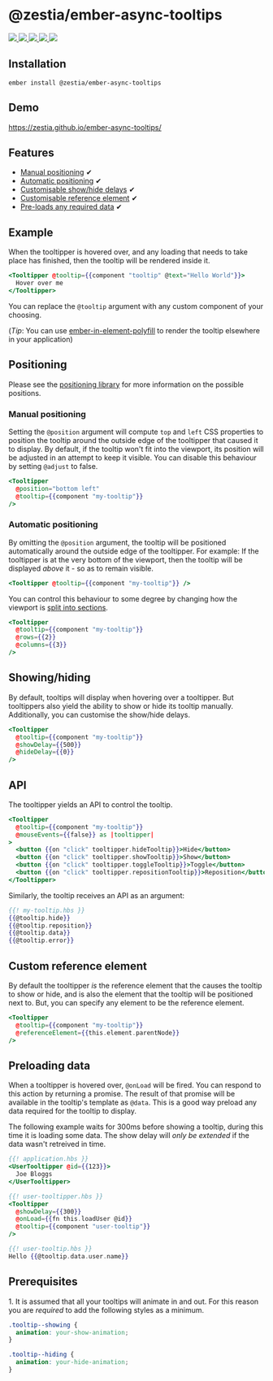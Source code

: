 # @zestia/ember-async-tooltips

<p>
  <a href="http://travis-ci.org/zestia/ember-async-tooltips">
    <img src="https://travis-ci.org/zestia/ember-async-tooltips.svg?branch=master">
  </a>

  <a href="https://david-dm.org/zestia/ember-async-tooltips#badge-embed">
    <img src="https://david-dm.org/zestia/ember-async-tooltips.svg">
  </a>

  <a href="https://david-dm.org/zestia/ember-async-tooltips#dev-badge-embed">
    <img src="https://david-dm.org/zestia/ember-async-tooltips/dev-status.svg">
  </a>

  <a href="https://emberobserver.com/addons/@zestia/ember-async-tooltips">
    <img src="https://emberobserver.com/badges/-zestia-ember-async-tooltips.svg">
  </a>

  <img src="https://img.shields.io/badge/Ember-%3E%3D%203.16-brightgreen">
</p>

## Installation

```
ember install @zestia/ember-async-tooltips
```

## Demo

https://zestia.github.io/ember-async-tooltips/

## Features

- [Manual positioning](#manual-positioning) ✔︎
- [Automatic positioning](#automatic-positioning) ✔︎
- [Customisable show/hide delays](#showinghiding) ✔︎
- [Customisable reference element](#custom-reference-element) ✔︎
- [Pre-loads any required data](#preloading-data) ✔︎

## Example

When the tooltipper is hovered over, and any loading that needs to take place has finished, then the tooltip will be rendered inside it.

```handlebars
<Tooltipper @tooltip={{component "tooltip" @text="Hello World"}}>
  Hover over me
</Tooltipper>
```

You can replace the `@tooltip` argument with any custom component of your choosing.

(_Tip_: You can use [ember-in-element-polyfill](https://github.com/kaliber5/ember-in-element-polyfill) to render the tooltip elsewhere in your application)

## Positioning

Please see the [positioning library](https://github.com/zestia/position-utils#zestiaposition-utils) for more information on the possible positions.

### Manual positioning

Setting the `@position` argument will compute `top` and `left` CSS properties to position the tooltip around the outside edge of the tooltipper that caused it to display.
By default, if the tooltip won't fit into the viewport, its position will be adjusted in an attempt to keep it visible. You can disable this behaviour by setting `@adjust` to false.

```handlebars
<Tooltipper
  @position="bottom left"
  @tooltip={{component "my-tooltip"}}
/>
```

### Automatic positioning

By omitting the `@position` argument, the tooltip will be positioned automatically around the outside edge of the tooltipper. For example: If the tooltipper is at the very bottom of the viewport, then the tooltip will be displayed _above_ it - so as to remain visible.

```handlebars
<Tooltipper @tooltip={{component "my-tooltip"}} />
```

You can control this behaviour to some degree by changing how the viewport is [split into sections](https://github.com/zestia/position-utils#zestiaposition-utils).

```handlebars
<Tooltipper
  @tooltip={{component "my-tooltip"}}
  @rows={{2}}
  @columns={{3}}
/>
```

## Showing/hiding

By default, tooltips will display when hovering over a tooltipper. But tooltippers also yield the ability to show or hide its tooltip manually.
Additionally, you can customise the show/hide delays.

```handlebars
<Tooltipper
  @tooltip={{component "my-tooltip"}}
  @showDelay={{500}}
  @hideDelay={{0}}
/>
```

## API

The tooltipper yields an API to control the tooltip.

```handlebars
<Tooltipper
  @tooltip={{component "my-tooltip"}}
  @mouseEvents={{false}} as |tooltipper|
>
  <button {{on "click" tooltipper.hideTooltip}}>Hide</button>
  <button {{on "click" tooltipper.showTooltip}}>Show</button>
  <button {{on "click" tooltipper.toggleTooltip}}>Toggle</button>
  <button {{on "click" tooltipper.repositionTooltip}}>Reposition</button>
</Tooltipper>
```

Similarly, the tooltip receives an API as an argument:

```handlebars
{{! my-tooltip.hbs }}
{{@tooltip.hide}}
{{@tooltip.reposition}}
{{@tooltip.data}}
{{@tooltip.error}}
```

## Custom reference element

By default the tooltipper _is_ the reference element that the causes the tooltip to show or hide, and is also the element that the tooltip will be positioned next to. But, you can specify any element to be the reference element.

```handlebars
<Tooltipper
  @tooltip={{component "my-tooltip"}}
  @referenceElement={{this.element.parentNode}}
/>
```

## Preloading data

When a tooltipper is hovered over, `@onLoad` will be fired. You can respond to this action by returning a promise. The result of that promise will be available in the tooltip's template as `@data`. This is a good way preload any data required for the tooltip to display.

The following example waits for 300ms before showing a tooltip, during this time it is loading some data. The show delay will _only be extended_ if the data wasn't retreived in time.

```handlebars
{{! application.hbs }}
<UserTooltipper @id={{123}}>
  Joe Bloggs
</UserTooltipper>
```

```handlebars
{{! user-tooltipper.hbs }}
<Tooltipper
  @showDelay={{300}}
  @onLoad={{fn this.loadUser @id}}
  @tooltip={{component "user-tooltip"}}
/>
```

```handlebars
{{! user-tooltip.hbs }}
Hello {{@tooltip.data.user.name}}
```

## Prerequisites

1\. It is assumed that all your tooltips will animate in and out. For this reason you are _required_ to add the following styles as a minimum.

```css
.tooltip--showing {
  animation: your-show-animation;
}

.tooltip--hiding {
  animation: your-hide-animation;
}
```
